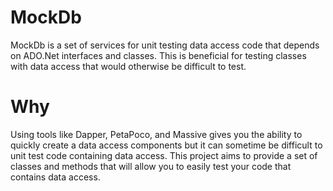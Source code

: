 # MockDb
MockDb is a set of services for unit testing data access code that depends on ADO.Net interfaces and classes. This is beneficial for testing classes with data access that would otherwise be difficult to test.

# Why
Using tools like Dapper, PetaPoco, and Massive gives you the ability to quickly create a data access components but it can sometime be difficult to unit test code containing data access. This project aims to provide a set of classes and methods that will allow you to easily test your code that contains data access. 
